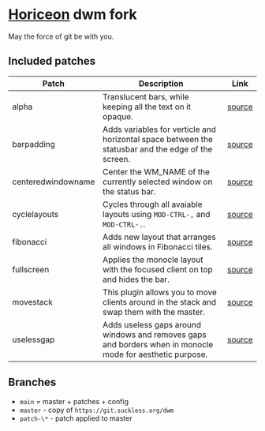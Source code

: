 # [Horiceon](https://github.com/shiftgeist/horiceon) dwm fork

May the force of git be with you.

## Included patches

| Patch              | Description                                                                                               | Link                                                           |
| ------------------ | --------------------------------------------------------------------------------------------------------- | -------------------------------------------------------------- |
| alpha              | Translucent bars, while keeping all the text on it opaque.                                                | [source](https://dwm.suckless.org/patches/alpha)               |
| barpadding         | Adds variables for verticle and horizontal space between the statusbar and the edge of the screen.        | [source](https://dwm.suckless.org/patches/barpadding/)         |
| centeredwindowname | Center the WM_NAME of the currently selected window on the status bar.                                    | [source](https://dwm.suckless.org/patches/centeredwindowname/) |
| cyclelayouts       | Cycles through all avaiable layouts using `MOD-CTRL-,` and `MOD-CTRL-.`.                                  | [source](https://dwm.suckless.org/patches/cyclelayouts/)       |
| fibonacci          | Adds new layout that arranges all windows in Fibonacci tiles.                                             | [source](https://dwm.suckless.org/patches/fibonacci/)          |
| fullscreen         | Applies the monocle layout with the focused client on top and hides the bar.                              | [source](https://dwm.suckless.org/patches/fullscreen/)         |
| movestack          | This plugin allows you to move clients around in the stack and swap them with the master.                 | [source](https://dwm.suckless.org/patches/movestack/)          |
| uselessgap         | Adds useless gaps around windows and removes gaps and borders when in monocle mode for aesthetic purpose. | [source](https://dwm.suckless.org/patches/uselessgap/)         |

## Branches

- `main` = master + patches + config
- `master` - copy of `https://git.suckless.org/dwm`
- `patch-\*` - patch applied to master
